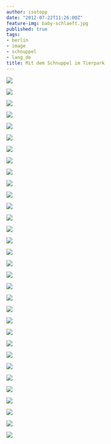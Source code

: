 ```yaml
---
author: isotopp
date: "2012-07-22T11:26:00Z"
feature-img: baby-schlaeft.jpg
published: true
tags:
- berlin
- image
- schnuppel
- lang_de
title: Mit dem Schnuppel im Tierpark
---
```

![](https://blog.koehntopp.info/uploads/mit_dem_schnuppel_im_tierpark/bild_0.jpg)

![](https://blog.koehntopp.info/uploads/mit_dem_schnuppel_im_tierpark/bild_1.jpg)

![](https://blog.koehntopp.info/uploads/mit_dem_schnuppel_im_tierpark/bild_12.jpg)

![](https://blog.koehntopp.info/uploads/mit_dem_schnuppel_im_tierpark/bild_23.jpg)

![](https://blog.koehntopp.info/uploads/mit_dem_schnuppel_im_tierpark/bild_26.jpg)

![](https://blog.koehntopp.info/uploads/mit_dem_schnuppel_im_tierpark/bild_2.jpg)

![](https://blog.koehntopp.info/uploads/mit_dem_schnuppel_im_tierpark/bild_3.jpg)

![](https://blog.koehntopp.info/uploads/mit_dem_schnuppel_im_tierpark/bild_4.jpg)

![](https://blog.koehntopp.info/uploads/mit_dem_schnuppel_im_tierpark/bild_5.jpg)

![](https://blog.koehntopp.info/uploads/mit_dem_schnuppel_im_tierpark/bild_6.jpg)

![](https://blog.koehntopp.info/uploads/mit_dem_schnuppel_im_tierpark/bild_7.jpg)

![](https://blog.koehntopp.info/uploads/mit_dem_schnuppel_im_tierpark/bild_8.jpg)

![](https://blog.koehntopp.info/uploads/mit_dem_schnuppel_im_tierpark/bild_9.jpg)

![](https://blog.koehntopp.info/uploads/mit_dem_schnuppel_im_tierpark/bild_10.jpg)

![](https://blog.koehntopp.info/uploads/mit_dem_schnuppel_im_tierpark/bild_11.jpg)

![](https://blog.koehntopp.info/uploads/mit_dem_schnuppel_im_tierpark/bild_14.jpg)

![](https://blog.koehntopp.info/uploads/mit_dem_schnuppel_im_tierpark/bild_15.jpg)

![](https://blog.koehntopp.info/uploads/mit_dem_schnuppel_im_tierpark/bild_16.jpg)

![](https://blog.koehntopp.info/uploads/mit_dem_schnuppel_im_tierpark/bild_17.jpg)

![](https://blog.koehntopp.info/uploads/mit_dem_schnuppel_im_tierpark/bild_18.jpg)

![](https://blog.koehntopp.info/uploads/mit_dem_schnuppel_im_tierpark/bild_19.jpg)

![](https://blog.koehntopp.info/uploads/mit_dem_schnuppel_im_tierpark/bild_20.jpg)

![](https://blog.koehntopp.info/uploads/mit_dem_schnuppel_im_tierpark/bild_21.jpg)

![](https://blog.koehntopp.info/uploads/mit_dem_schnuppel_im_tierpark/bild_22.jpg)

![](https://blog.koehntopp.info/uploads/mit_dem_schnuppel_im_tierpark/bild_24.jpg)

![](https://blog.koehntopp.info/uploads/mit_dem_schnuppel_im_tierpark/bild_25.jpg)

![](https://blog.koehntopp.info/uploads/mit_dem_schnuppel_im_tierpark/bild_13.jpg)

![](https://blog.koehntopp.info/uploads/mit_dem_schnuppel_im_tierpark/bild_27.jpg)

![](https://blog.koehntopp.info/uploads/mit_dem_schnuppel_im_tierpark/bild_28.jpg)

![](https://blog.koehntopp.info/uploads/mit_dem_schnuppel_im_tierpark/bild_29.jpg)

![](https://blog.koehntopp.info/uploads/mit_dem_schnuppel_im_tierpark/bild_30.jpg)

![](https://blog.koehntopp.info/uploads/mit_dem_schnuppel_im_tierpark/bild_31.jpg)
